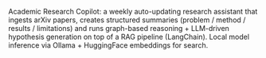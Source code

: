 Academic Research Copilot: a weekly auto-updating research assistant that ingests arXiv papers, creates structured summaries (problem / method / results / limitations) and runs graph-based reasoning + LLM-driven hypothesis generation on top of a RAG pipeline (LangChain). Local model inference via Ollama + HuggingFace embeddings for search.

